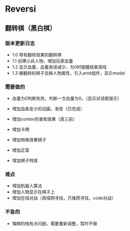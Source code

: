 # Reversi

## 翻转棋（黑白棋）

### 版本更新日志

- 1.0 带有翻转效果的翻转棋
- 1.1 创建小兵人物，增加玩家血量
- 1.2 显示血量，血量渐进减少，为0时提醒结束游戏
- 1.3 被翻转的棋子去掉人物属性，引入antd组件，显示modal

### 需要做的

- 血量为0判断失败，判断一方血量为0。（显示对话框提示）
- 增加血条变少的动画，渐变（已完成）
- 增加combo伤害和效果（周三前）

- 增加卡牌
- 增加特殊效果棋子
- 增加正营
- 增加棋子特效

### 难点

- 增加机器人算法
- 增加人物显示在棋子上
- 增加在线对战（局域网寻找，万维网寻找，code对战）

### 不急的

- 悔棋的栈有点问题，需要重新调整，暂时不做
